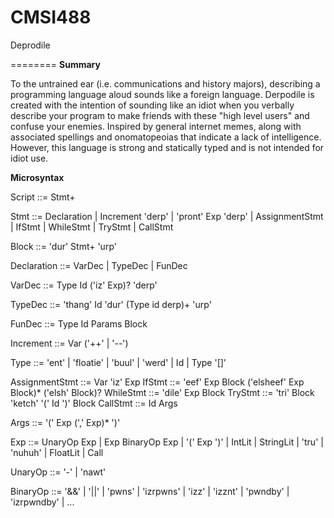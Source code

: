 CMSI488
=======

Deprodile

========
**Summary**

To the untrained ear (i.e. communications and history majors), describing a programming language aloud sounds like a foreign language. Derpodile is created with the intention of sounding like an idiot when you verbally describe your program to make friends with these "high level users" and confuse your enemies. Inspired by general internet memes, along with associated spellings and onomatopeoias that indicate a lack of intelligence. However, this language is strong and statically typed and is not intended for idiot use.

**Microsyntax**

Script   ::=  Stmt+

Stmt     ::=  Declaration
          |   Increment  'derp'
          |   'pront'  Exp  'derp'
          |   AssignmentStmt
          |   IfStmt
          |   WhileStmt
          |   TryStmt
          |   CallStmt

Block    ::=  'dur'  Stmt+  'urp'

Declaration ::= VarDec | TypeDec | FunDec

VarDec  ::= Type  Id  ('iz'  Exp)?  'derp'

TypeDec ::= 'thang'  Id  'dur' (Type  id  derp)+ 'urp'

FunDec  ::= Type  Id  Params  Block

Increment  ::=  Var  ('++' | '--')

Type     ::=  'ent'
          |   'floatie'
          |   'buul'
          |   'werd'
          |   Id
          |   Type  '[]'

AssignmentStmt ::= Var  'iz'  Exp
IfStmt         ::= 'eef'  Exp  Block  ('elsheef' Exp Block)*  ('elsh'  Block)?
WhileStmt      ::= 'dile'  Exp  Block
TryStmt        ::= 'tri'  Block  'ketch' '(' Id ')' Block
CallStmt       ::= Id  Args

Args           ::=  '('  Exp  (',' Exp)*  ')'

Exp      ::=  UnaryOp  Exp
          |   Exp  BinaryOp  Exp
          |   '('  Exp  ')'
          |   IntLit | StringLit | 'tru' | 'nuhuh' | FloatLit | Call

UnaryOp  ::=  '-' | 'nawt'

BinaryOp ::=  '&&' | '||' | 'pwns' | 'izrpwns' | 'izz' | 'izznt' | 'pwndby' | 'izrpwndby' | ...
